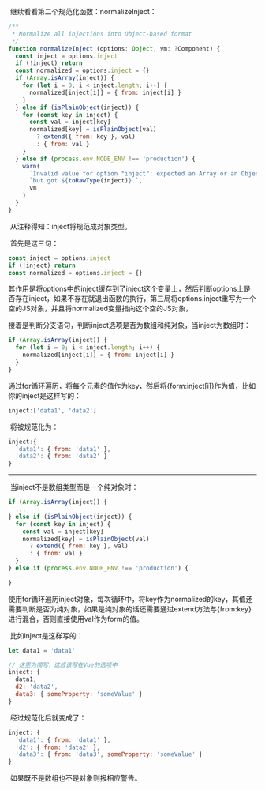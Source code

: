 ​		继续看看第二个规范化函数：normalizeInject：

```js
/**
 * Normalize all injections into Object-based format
 */
function normalizeInject (options: Object, vm: ?Component) {
  const inject = options.inject
  if (!inject) return
  const normalized = options.inject = {}
  if (Array.isArray(inject)) {
    for (let i = 0; i < inject.length; i++) {
      normalized[inject[i]] = { from: inject[i] }
    }
  } else if (isPlainObject(inject)) {
    for (const key in inject) {
      const val = inject[key]
      normalized[key] = isPlainObject(val)
        ? extend({ from: key }, val)
        : { from: val }
    }
  } else if (process.env.NODE_ENV !== 'production') {
    warn(
      `Invalid value for option "inject": expected an Array or an Object, ` +
      `but got ${toRawType(inject)}.`,
      vm
    )
  }
}
```

​		从注释得知：inject将规范成对象类型。

​		首先是这三句：

```js
const inject = options.inject
if (!inject) return
const normalized = options.inject = {}
```

​		其作用是将options中的inject缓存到了inject这个变量上，然后判断options上是否存在inject，如果不存在就退出函数的执行，第三局将options.inject重写为一个空的JS对象，并且将normalized变量指向这个空的JS对象，

​		接着是判断分支语句，判断inject选项是否为数组和纯对象，当inject为数组时：

```js
if (Array.isArray(inject)) {
  for (let i = 0; i < inject.length; i++) {
    normalized[inject[i]] = { from: inject[i] }
  }
}
```

​		通过for循环遍历，将每个元素的值作为key，然后将{form:inject[i]}作为值，比如你的inject是这样写的：

```js
inject:['data1', 'data2']
```

​		将被规范化为：

```js
inject:{
  'data1': { from: 'data1' },
  'data2': { from: 'data2' }
}
```

___

​		当inject不是数组类型而是一个纯对象时：

```js
if (Array.isArray(inject)) {
  ...
} else if (isPlainObject(inject)) {
  for (const key in inject) {
    const val = inject[key]
    normalized[key] = isPlainObject(val)
      ? extend({ from: key }, val)
      : { from: val }
  }
} else if (process.env.NODE_ENV !== 'production') {
  ...
}
```

​		使用for循环遍历inject对象，每次循环中，将key作为normalized的key，其值还需要判断是否为纯对象，如果是纯对象的话还需要通过extend方法与{from:key}进行混合，否则直接使用val作为form的值。

​		比如inject是这样写的：

```js
let data1 = 'data1'

// 这里为简写，这应该写在Vue的选项中
inject: {
  data1,
  d2: 'data2',
  data3: { someProperty: 'someValue' }
}
```

​		经过规范化后就变成了：

```js
inject: {
  'data1': { from: 'data1' },
  'd2': { from: 'data2' },
  'data3': { from: 'data3', someProperty: 'someValue' }
}
```

​		如果既不是数组也不是对象则报相应警告。